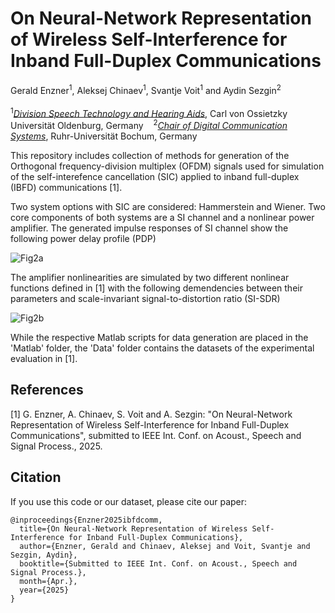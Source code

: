 # On Neural-Network Representation of Wireless Self-Interference for Inband Full-Duplex Communications
Gerald Enzner<sup>1</sup>, Aleksej Chinaev<sup>1</sup>, Svantje Voit<sup>1</sup> and Aydin Sezgin<sup>2</sup>
<br></br><sup>1</sup>*[Division Speech Technology and Hearing Aids](https://uol.de/en/speech-technology)*, Carl von Ossietzky Universität Oldenburg, Germany &nbsp;&nbsp; <sup>2</sup>*[Chair of Digital Communication Systems](https://www.dks.ruhr-uni-bochum.de/en/profiles/aydin-sezgin/)*, Ruhr-Universität Bochum, Germany

This repository includes collection of methods for generation of the Orthogonal frequency-division multiplex (OFDM) signals used for simulation of the self-interefence cancellation (SIC) applied to inband full-duplex (IBFD) communications [1].

Two system options with SIC are considered: Hammerstein and Wiener. Two core components of both systems are a SI channel and a nonlinear power amplifier. The generated impulse responses of SI channel show the following power delay profile (PDP)

![Fig2a](https://github.com/user-attachments/assets/c1fe3395-958e-4218-bdeb-96146793b29c)


The amplifier nonlinearities are simulated by two different nonlinear functions defined in [1] with the following demendencies between their parameters and scale-invariant signal-to-distortion ratio (SI-SDR)

![Fig2b](https://github.com/user-attachments/assets/98a748a8-3aaf-4bcf-8792-a57f4c21f4bf)


While the respective Matlab scripts for data generation are placed in the 'Matlab' folder, the 'Data' folder contains the datasets of the experimental evaluation in [1].

## References
[1] G. Enzner, A. Chinaev, S. Voit and A. Sezgin: "On Neural-Network Representation of Wireless Self-Interference for Inband Full-Duplex Communications", submitted to IEEE Int. Conf. on Acoust., Speech and Signal Process., 2025.

## Citation
If you use this code or our dataset, please cite our paper:
```
@inproceedings{Enzner2025ibfdcomm,
  title={On Neural-Network Representation of Wireless Self-Interference for Inband Full-Duplex Communications},
  author={Enzner, Gerald and Chinaev, Aleksej and Voit, Svantje and Sezgin, Aydin},
  booktitle={Submitted to IEEE Int. Conf. on Acoust., Speech and Signal Process.},
  month={Apr.},
  year={2025}
}
```

